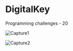 # DigitalKey
Programming challenges - 20

![Capture1](https://user-images.githubusercontent.com/105850016/205307985-f62c12f5-4a11-44b5-b890-1cf2727bc2f3.PNG)

![Capture2](https://user-images.githubusercontent.com/105850016/205307988-38dce0e1-a089-4b87-9714-aa053e2bc201.PNG)
